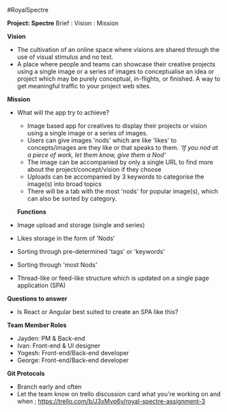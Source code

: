 #RoyalSpectre

**Project: Spectre**  Brief : Vision : Mission


**Vision**

- The cultivation of an online space where visions are shared through the use of visual stimulus and no text.
- A place where people and teams can showcase their creative projects using a single image or a series of images to conceptualise an idea or project which may be purely conceptual, in-flights, or finished. A way to get meaningful traffic to your project web sites.

**Mission**

- What will the app try to achieve?
  - Image based app for creatives to display their projects or vision using a single image or a series of images.
  - Users can give images 'nods' which are like 'likes' to concepts/images are they like or that speaks to them. *'If you nod at a piece of work, let them know, give them a Nod'*
  - The image can be accompanied by only a single URL to find more about the project/concept/vision if they choose
  - Uploads can be accompanied by 3 keywords to categorise the image(s) into broad topics
  - There will be a tab with the most 'nods' for popular image(s), which can also be sorted by category.
  
  **Functions**

- Image upload and storage (single and series)
- Likes storage in the form of 'Nods'
- Sorting through pre-determined 'tags' or 'keywords'
- Sorting through 'most Nods'
- Thread-like or feed-like structure which is updated on a single page application (SPA)

**Questions to answer**

- Is React or Angular best suited to create an SPA like this?

**Team Member Roles**

 - Jayden: PM & Back-end
 - Ivan: Front-end & UI designer
 - Yogesh: Front-end/Back-end developer
 - George: Front-end/Back-end developer

**Git Protocols**

 - Branch early and often
 - Let the team know on trello discussion card what you're working on and when ; https://trello.com/b/J3xMvp6v/royal-spectre-assignment-3
 
